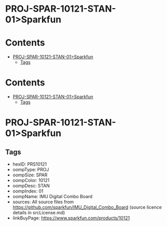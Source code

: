 
PROJ-SPAR-10121-STAN-01>Sparkfun
================================

Contents
========

* [PROJ-SPAR-10121-STAN-01>Sparkfun](#proj-spar-10121-stan-01sparkfun)
	* [Tags](#tags)

Contents
========

* [PROJ-SPAR-10121-STAN-01>Sparkfun](#proj-spar-10121-stan-01sparkfun)
	* [Tags](#tags)

# PROJ-SPAR-10121-STAN-01>Sparkfun

## Tags

- hexID: PRS10121
- oompType: PROJ
- oompSize: SPAR
- oompColor: 10121
- oompDesc: STAN
- oompIndex: 01
- oompName: IMU Digital Combo Board
- sources: All source files from https://github.com/sparkfun/IMU_Digital_Combo_Board (source licence details in srcLicense.md)
- linkBuyPage: https://www.sparkfun.com/products/10121
